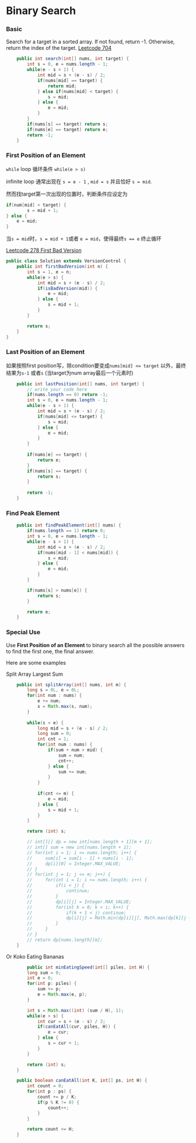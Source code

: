 # Binary Search

### Basic

Search for a target in a sorted array. If not found, return -1. Otherwise, return the index of the target. [Leetcode 704](https://leetcode.com/problems/binary-search/)

```java
    public int search(int[] nums, int target) {
        int s = 0, e = nums.length - 1;
        while(e - s > 1) {
            int mid = s + (e - s) / 2;
            if(nums[mid] == target) {
                return mid;
            } else if(nums[mid] < target) {
                s = mid;
            } else {
                e = mid;
            }
        }
        if(nums[s] == target) return s;
        if(nums[e] == target) return e;
        return -1;
    }
```



### First Position of an Element

`while` loop 循环条件 `while(e > s)`

infinite loop 通常出现在 `s = e - 1` , `mid = s` 并且恰好 `s = mid`. 

然而找target第一次出现的位置时，判断条件应设定为

```java
if(num[mid] < target) {
		s = mid + 1;
} else {
  	e = mid;
}
```

当`s = mid`时，`s = mid + 1`或者 `e = mid`，使得最终`s == e` 终止循环

[Leetcode 278 First Bad Version](https://leetcode.com/problems/first-bad-version/)

```java
public class Solution extends VersionControl {
    public int firstBadVersion(int n) {
        int s = 1, e = n;
        while(e > s) {
            int mid = s + (e - s) / 2;
            if(isBadVersion(mid)) {
                e = mid;
            } else {
                s = mid + 1;
            }
        }

        return s;
    }
}
```



### Last Position of an Element

如果按照first position写，除condition要变成`nums[mid] <= target` 以外，最终结果为`s-1` 或者`s` (当target为num array最后一个元素时)

```java
    public int lastPosition(int[] nums, int target) {
        // write your code here
        if(nums.length == 0) return -1;
        int s = 0, e = nums.length - 1;
        while(e - s > 1) {
            int mid = s + (e - s) / 2;
            if(nums[mid] <= target) {
                s = mid;
            } else {
                e = mid;
            }
        }
        
        if(nums[e] == target) {
            return e;
        }
        if(nums[s] == target) {
            return s;
        }
        
        return -1;
    }
```



### Find Peak Element

```java
    public int findPeakElement(int[] nums) {
        if(nums.length == 1) return 0;
        int s = 0, e = nums.length - 1;
        while(e - s > 1) {
            int mid = s + (e - s) / 2;
            if(nums[mid - 1] < nums[mid]) {
                s = mid;
            } else {
                e = mid;
            }
        }

        if(nums[s] > nums[e]) {
            return s;
        }

        return e;
    }
```



### Special Use

Use **First Position of an Element** to binary search all the possible answers to find the first one, the final answer.

Here are some examples

Split Array Largest Sum

```java
    public int splitArray(int[] nums, int m) {
        long s = 0L, e = 0L;
        for(int num : nums) {
            e += num;
            s = Math.max(s, num);
        }
        
        while(s < e) {
            long mid = s + (e - s) / 2;
            long sum = 0;
            int cnt = 1;
            for(int num : nums) {
                if(sum + num > mid) {
                    sum = num;
                    cnt++;
                } else {
                    sum += num;
                }
            }
            
            if(cnt <= m) {
                e = mid;
            } else {
                s = mid + 1;
            }
        }

        return (int) s;

        // int[][] dp = new int[nums.length + 1][m + 1];
        // int[] sum = new int[nums.length + 1];
        // for(int i = 1; i <= nums.length; i++) {
        //     sum[i] = sum[i - 1] + nums[i - 1];
        //     dp[i][0] = Integer.MAX_VALUE;
        // }
        // for(int j = 1; j <= m; j++) {
        //     for(int i = 1; i <= nums.length; i++) {
        //         if(i < j) {
        //             continue;
        //         }
        //         dp[i][j] = Integer.MAX_VALUE;
        //         for(int k = 0; k < i; k++) {
        //             if(k + 1 < j) continue;
        //             dp[i][j] = Math.min(dp[i][j], Math.max(dp[k][j - 1], sum[i] - sum[k]));
        //         }
        //     }
        // }
        // return dp[nums.length][m];
    }
```

Or Koko Eating Bananas

```java
		public int minEatingSpeed(int[] piles, int H) {
        long sum = 0;
        int e = 0; 
        for(int p: piles) {
            sum += p;
            e = Math.max(e, p);
        }

        int s = Math.max((int) (sum / H), 1);
        while(e > s) {
            int cur = s + (e - s) / 2;
            if(canEatAll(cur, piles, H)) {
                e = cur;
            } else {
                s = cur + 1;
            }
        }

        return (int) s;
    }

    public boolean canEatAll(int K, int[] ps, int H) {
        int count = 0;
        for(int p : ps) {
            count += p / K;
            if(p % K != 0) {
                count++;
            }
        }

        return count <= H;
    }
```

